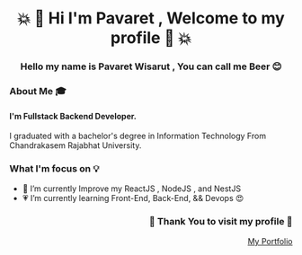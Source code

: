 <h1 align="center">💥 👋 Hi I'm Pavaret , Welcome to my profile 👋 💥 </h1>

<h3 align="center">Hello my name is Pavaret Wisarut , You can call me Beer 😊</h3>
<h3>About Me 🎓  </h3>
<h4>I'm Fullstack Backend Developer.</h4>
I graduated with a bachelor's degree in Information Technology From Chandrakasem Rajabhat University.
<h3>What I'm focus on 💡 </h3>

- 🌱 I’m currently Improve my ReactJS , NodeJS , and NestJS
- 💗 I’m currently learning Front-End, Back-End, && Devops 😍

<h3 align="right">🙏 Thank You to visit my profile 🙏</h3>
<p align="right">
<a href="https://assetsmyportfolio.000webhostapp.com/" target="_blank" >My Portfolio</a>
</p>

